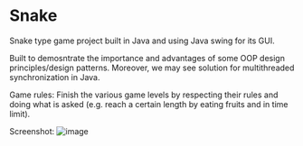 # Snake
Snake type game project built in Java and using Java swing for its GUI.

Built to demosntrate the importance and advantages of some OOP design principles/design patterns.
Moreover, we may see solution for multithreaded synchronization in Java.

Game rules:
Finish the various game levels by respecting their rules and doing what is asked (e.g. reach a certain length by eating fruits and in time limit).

Screenshot:
![image](https://user-images.githubusercontent.com/38629043/114254903-d9aea400-99ba-11eb-8d77-18f6d7b3248e.png)
